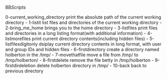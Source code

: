 BB*Scripts*

0-current_working_directory print the absolute path of the current working directory - 
1-listit list files and directories of the current working directory - 
2-bring_me_home brings you to the home directory - 
3-listfiles print files and directories in a long listing format(with additional information) - 
4-listmorefiles print current directory contents(including hidden files) - 
5-listfilesdigitonly dsiplay current directory contents in long format, with user and group IDs and hidden files - 
6-firstdirectory create a directory named holberton in the /tmp/ - 
7-movethatfile move a file from /tmp/ to /tmp/holberton/ - 
8-firstdelete remove the file betty in /tmp/holberton - 
9-firstdirdeletion delete holberton directory in /tmp/ - 
10-back back to previous directory